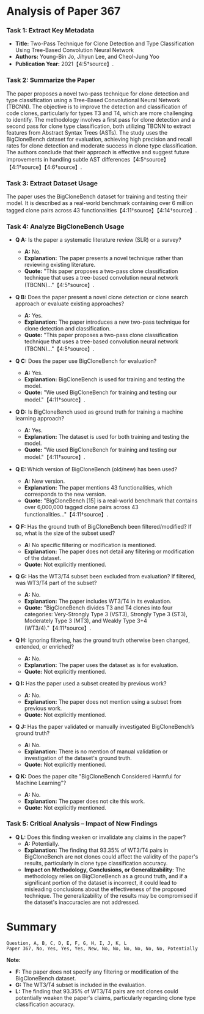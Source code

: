 # Analysis of Paper 367

### Task 1: Extract Key Metadata

- **Title:** Two-Pass Technique for Clone Detection and Type Classification Using Tree-Based Convolution Neural Network
- **Authors:** Young-Bin Jo, Jihyun Lee, and Cheol-Jung Yoo
- **Publication Year:** 2021【4:5†source】.

### Task 2: Summarize the Paper

The paper proposes a novel two-pass technique for clone detection and type classification using a Tree-Based Convolutional Neural Network (TBCNN). The objective is to improve the detection and classification of code clones, particularly for types T3 and T4, which are more challenging to identify. The methodology involves a first pass for clone detection and a second pass for clone type classification, both utilizing TBCNN to extract features from Abstract Syntax Trees (ASTs). The study uses the BigCloneBench dataset for evaluation, achieving high precision and recall rates for clone detection and moderate success in clone type classification. The authors conclude that their approach is effective and suggest future improvements in handling subtle AST differences【4:5†source】【4:1†source】【4:6†source】.

### Task 3: Extract Dataset Usage

The paper uses the BigCloneBench dataset for training and testing their model. It is described as a real-world benchmark containing over 6 million tagged clone pairs across 43 functionalities【4:11†source】【4:14†source】.

### Task 4: Analyze BigCloneBench Usage

- **Q A:** Is the paper a systematic literature review (SLR) or a survey?
  - **A:** No.
  - **Explanation:** The paper presents a novel technique rather than reviewing existing literature.
  - **Quote:** "This paper proposes a two-pass clone classification technique that uses a tree-based convolution neural network (TBCNN)..."【4:5†source】.

- **Q B:** Does the paper present a novel clone detection or clone search approach or evaluate existing approaches?
  - **A:** Yes.
  - **Explanation:** The paper introduces a new two-pass technique for clone detection and classification.
  - **Quote:** "This paper proposes a two-pass clone classification technique that uses a tree-based convolution neural network (TBCNN)..."【4:5†source】.

- **Q C:** Does the paper use BigCloneBench for evaluation?
  - **A:** Yes.
  - **Explanation:** BigCloneBench is used for training and testing the model.
  - **Quote:** "We used BigCloneBench for training and testing our model."【4:11†source】.

- **Q D:** Is BigCloneBench used as ground truth for training a machine learning approach?
  - **A:** Yes.
  - **Explanation:** The dataset is used for both training and testing the model.
  - **Quote:** "We used BigCloneBench for training and testing our model."【4:11†source】.

- **Q E:** Which version of BigCloneBench (old/new) has been used?
  - **A:** New version.
  - **Explanation:** The paper mentions 43 functionalities, which corresponds to the new version.
  - **Quote:** "BigCloneBench [15] is a real-world benchmark that contains over 6,000,000 tagged clone pairs across 43 functionalities..."【4:11†source】.

- **Q F:** Has the ground truth of BigCloneBench been filtered/modified? If so, what is the size of the subset used?
  - **A:** No specific filtering or modification is mentioned.
  - **Explanation:** The paper does not detail any filtering or modification of the dataset.
  - **Quote:** Not explicitly mentioned.

- **Q G:** Has the WT3/T4 subset been excluded from evaluation? If filtered, was WT3/T4 part of the subset?
  - **A:** No.
  - **Explanation:** The paper includes WT3/T4 in its evaluation.
  - **Quote:** "BigCloneBench divides T3 and T4 clones into four categories: Very-Strongly Type 3 (VST3), Strongly Type 3 (ST3), Moderately Type 3 (MT3), and Weakly Type 3+4 (WT3/4)."【4:11†source】.

- **Q H:** Ignoring filtering, has the ground truth otherwise been changed, extended, or enriched?
  - **A:** No.
  - **Explanation:** The paper uses the dataset as is for evaluation.
  - **Quote:** Not explicitly mentioned.

- **Q I:** Has the paper used a subset created by previous work?
  - **A:** No.
  - **Explanation:** The paper does not mention using a subset from previous work.
  - **Quote:** Not explicitly mentioned.

- **Q J:** Has the paper validated or manually investigated BigCloneBench’s ground truth?
  - **A:** No.
  - **Explanation:** There is no mention of manual validation or investigation of the dataset's ground truth.
  - **Quote:** Not explicitly mentioned.

- **Q K:** Does the paper cite "BigCloneBench Considered Harmful for Machine Learning"?
  - **A:** No.
  - **Explanation:** The paper does not cite this work.
  - **Quote:** Not explicitly mentioned.

### Task 5: Critical Analysis – Impact of New Findings

- **Q L:** Does this finding weaken or invalidate any claims in the paper?
  - **A:** Potentially.
  - **Explanation:** The finding that 93.35% of WT3/T4 pairs in BigCloneBench are not clones could affect the validity of the paper's results, particularly in clone type classification accuracy.
  - **Impact on Methodology, Conclusions, or Generalizability:** The methodology relies on BigCloneBench as a ground truth, and if a significant portion of the dataset is incorrect, it could lead to misleading conclusions about the effectiveness of the proposed technique. The generalizability of the results may be compromised if the dataset's inaccuracies are not addressed.

# Summary

```plaintext
Question, A, B, C, D, E, F, G, H, I, J, K, L
Paper 367, No, Yes, Yes, Yes, New, No, No, No, No, No, No, Potentially
```

**Note:**  
- **F:** The paper does not specify any filtering or modification of the BigCloneBench dataset.
- **G:** The WT3/T4 subset is included in the evaluation.
- **L:** The finding that 93.35% of WT3/T4 pairs are not clones could potentially weaken the paper's claims, particularly regarding clone type classification accuracy.
